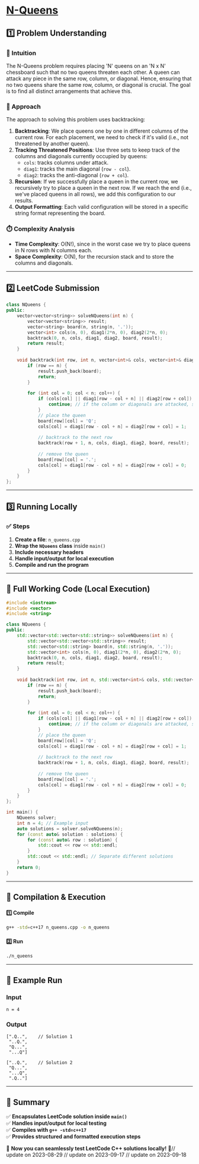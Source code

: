 # **[N-Queens](https://leetcode.com/problems/n-queens/description/)**  

## **1️⃣ Problem Understanding**  
### **📌 Intuition**  
The N-Queens problem requires placing 'N' queens on an 'N x N' chessboard such that no two queens threaten each other. A queen can attack any piece in the same row, column, or diagonal. Hence, ensuring that no two queens share the same row, column, or diagonal is crucial. The goal is to find all distinct arrangements that achieve this.

### **🚀 Approach**  
The approach to solving this problem uses backtracking:
1. **Backtracking**: We place queens one by one in different columns of the current row. For each placement, we need to check if it's valid (i.e., not threatened by another queen).
2. **Tracking Threatened Positions**: Use three sets to keep track of the columns and diagonals currently occupied by queens:
   - `cols`: tracks columns under attack.
   - `diag1`: tracks the main diagonal (`row - col`).
   - `diag2`: tracks the anti-diagonal (`row + col`).
3. **Recursion**: If we successfully place a queen in the current row, we recursively try to place a queen in the next row. If we reach the end (i.e., we've placed queens in all rows), we add this configuration to our results.
4. **Output Formatting**: Each valid configuration will be stored in a specific string format representing the board.

### **⏱️ Complexity Analysis**  
- **Time Complexity**: O(N!), since in the worst case we try to place queens in N rows with N columns each. 
- **Space Complexity**: O(N), for the recursion stack and to store the columns and diagonals.

---  

## **2️⃣ LeetCode Submission**  
```cpp
class NQueens {
public:
    vector<vector<string>> solveNQueens(int n) {
        vector<vector<string>> result;
        vector<string> board(n, string(n, '.'));
        vector<int> cols(n, 0), diag1(2*n, 0), diag2(2*n, 0);
        backtrack(0, n, cols, diag1, diag2, board, result);
        return result;
    }
    
    void backtrack(int row, int n, vector<int>& cols, vector<int>& diag1, vector<int>& diag2, vector<string>& board, vector<vector<string>>& result) {
        if (row == n) {
            result.push_back(board);
            return;
        }
        
        for (int col = 0; col < n; col++) {
            if (cols[col] || diag1[row - col + n] || diag2[row + col]) {
                continue; // if the column or diagonals are attacked, skip
            }
            // place the queen
            board[row][col] = 'Q';
            cols[col] = diag1[row - col + n] = diag2[row + col] = 1;
            
            // backtrack to the next row
            backtrack(row + 1, n, cols, diag1, diag2, board, result);
            
            // remove the queen
            board[row][col] = '.';
            cols[col] = diag1[row - col + n] = diag2[row + col] = 0;
        }
    }
};
```  

---  

## **3️⃣ Running Locally**  
### **✅ Steps**  
1. **Create a file**: `n_queens.cpp`  
2. **Wrap the `NQueens` class** inside `main()`  
3. **Include necessary headers**  
4. **Handle input/output for local execution**  
5. **Compile and run the program**  

---  

## **📝 Full Working Code (Local Execution)**  
```cpp
#include <iostream>
#include <vector>
#include <string>

class NQueens {
public:
    std::vector<std::vector<std::string>> solveNQueens(int n) {
        std::vector<std::vector<std::string>> result;
        std::vector<std::string> board(n, std::string(n, '.'));
        std::vector<int> cols(n, 0), diag1(2*n, 0), diag2(2*n, 0);
        backtrack(0, n, cols, diag1, diag2, board, result);
        return result;
    }
    
    void backtrack(int row, int n, std::vector<int>& cols, std::vector<int>& diag1, std::vector<int>& diag2, std::vector<std::string>& board, std::vector<std::vector<std::string>>& result) {
        if (row == n) {
            result.push_back(board);
            return;
        }
        
        for (int col = 0; col < n; col++) {
            if (cols[col] || diag1[row - col + n] || diag2[row + col]) {
                continue; // if the column or diagonals are attacked, skip
            }
            // place the queen
            board[row][col] = 'Q';
            cols[col] = diag1[row - col + n] = diag2[row + col] = 1;
            
            // backtrack to the next row
            backtrack(row + 1, n, cols, diag1, diag2, board, result);
            
            // remove the queen
            board[row][col] = '.';
            cols[col] = diag1[row - col + n] = diag2[row + col] = 0;
        }
    }
};

int main() {
    NQueens solver;
    int n = 4; // Example input
    auto solutions = solver.solveNQueens(n);
    for (const auto& solution : solutions) {
        for (const auto& row : solution) {
            std::cout << row << std::endl;
        }
        std::cout << std::endl; // Separate different solutions
    }
    return 0;
}
```  

---  

## **🔧 Compilation & Execution**  
#### **1️⃣ Compile**  
```bash
g++ -std=c++17 n_queens.cpp -o n_queens
```  

#### **2️⃣ Run**  
```bash
./n_queens
```  

---  

## **🎯 Example Run**  
### **Input**  
```
n = 4
```  
### **Output**  
```
[".Q..",    // Solution 1
 "..Q.", 
 "Q...", 
 "...Q"]

["..Q.",    // Solution 2
 "Q...", 
 "...Q", 
 ".Q.."]
```  

---  

## **📌 Summary**  
✅ **Encapsulates LeetCode solution inside `main()`**  
✅ **Handles input/output for local testing**  
✅ **Compiles with `g++ -std=c++17`**  
✅ **Provides structured and formatted execution steps**  

🚀 **Now you can seamlessly test LeetCode C++ solutions locally!** 🚀// update on 2023-08-29
// update on 2023-09-17
// update on 2023-09-18
